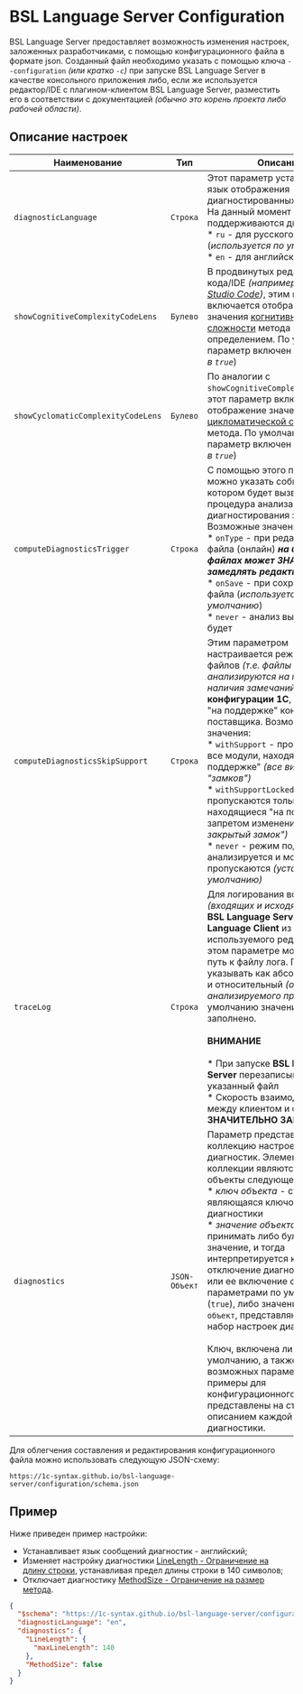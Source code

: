 # BSL Language Server Configuration

BSL Language Server предоставляет возможность изменения настроек, заложенных разработчиками, с помощью конфигурационного файла в формате json.
 Созданный файл необходимо указать с помощью ключа `--configuration` *(или кратко `-c`)* при запуске BSL Language Server в качестве консольного приложения либо, если же используется редактор/IDE с плагином-клиентом BSL Language Server, разместить его в соответствии с документацией *(обычно это корень проекта либо рабочей области)*.

## Описание настроек

Наименование | Тип | Описание
--- | --- | ---
`diagnosticLanguage` | `Строка` | Этот параметр устанавливает язык отображения диагностированных замечаний. На данный момент поддерживаются два языка:<br>* `ru` - для русского языка (*используется по умолчанию*)<br>* `en` - для английского языка
`showCognitiveComplexityCodeLens` | `Булево` | В продвинутых редакторах кода/IDE *(например [Visual Studio Code](https://code.visualstudio.com/))*, этим параметром включается отображение значения [когнитивной сложности](../diagnostics/CognitiveComplexity.md) метода над его определением. По умолчанию параметр включен (*установлен в `true`*)
`showCyclomaticComplexityCodeLens` | `Булево` | По аналогии с `showCognitiveComplexityCodeLens`, этот параметр включает отображение значения [цикломатической сложности](../diagnostics/CyclomaticComplexity.md) метода. По умолчанию параметр включен (*установлен в `true`*)
`computeDiagnosticsTrigger` | `Строка` | С помощью этого параметра можно указать событие, при котором будет вызвана процедура анализа кода для диагностирования замечаний. Возможные значения:<br>* `onType` - при редактировании файла (онлайн) ***на больших файлах может ЗНАЧИТЕЛЬНО замедлять редактирование***<br>* `onSave` - при сохранении файла (*используется по умолчанию*)<br>* `never` - анализ выполняться не будет
`computeDiagnosticsSkipSupport` | `Строка` | Этим параметром настраивается режим пропуска файлов *(т.е. файлы не анализируются на предмет наличия замечаний)* **конфигурации 1С**, находящихся "на поддержке" конфигурации поставщика. Возможные значения:<br>* `withSupport` - пропускаются все модули, находящиеся "на поддержке" *(все виды "замков")*<br>* `withSupportLocked` - пропускаются только модули, находящиеся "на поддержке" с запретом изменений *("желтый закрытый замок")*<br>* `never` - режим поддержки не анализируется и модули не пропускаются *(установлен по умолчанию)*
`traceLog` | `Строка` | Для логирования всех запросов *(входящих и исходящих)* между **BSL Language Server** и **Language Client** из используемого редактора/IDE, в этом параметре можно указать путь к файлу лога. Путь можно указывать как абсолютный, так и относительный *(от корня анализируемого проекта)*, по умолчанию значение не заполнено.<br><br>**ВНИМАНИЕ**<br><br>* При запуске **BSL Language Server** перезаписывает указанный файл<br>* Скорость взаимодействия между клиентом и сервером **ЗНАЧИТЕЛЬНО ЗАМЕДЛЯЕТСЯ**
`diagnostics` | `JSON-Объект` | Параметр представляет собой коллекцию настроек диагностик. Элементами коллекции являются json-объекты следующей структуры:<br>* *ключ объекта* - строка, являющаяся ключом диагностики<br>* *значение объекта* - может принимать либо булево значение, и тогда интерпретируется как отключение диагностики (`false`) или ее включение с параметрами по умолчанию (`true`), либо значение типа `json-объект`, представляющего собой набор настроек диагностики.<br><br>Ключ, включена ли по умолчанию, а также описание возможных параметров и примеры для конфигурационного файла представлены на странице с описанием каждой диагностики.

Для облегчения составления и редактирования конфигурационного файла можно использовать следующую JSON-схему:

```
https://1c-syntax.github.io/bsl-language-server/configuration/schema.json
```

## Пример

Ниже приведен пример настройки:

- Устанавливает язык сообщений диагностик - английский;
- Изменяет настройку диагностики [LineLength - Ограничение на длину строки](../diagnostics/LineLength.md), устанавливая предел длины строки в 140 символов;
- Отключает диагностику [MethodSize - Ограничение на размер метода](../diagnostics/MethodSize.md).

```json
{
  "$schema": "https://1c-syntax.github.io/bsl-language-server/configuration/schema.json",
  "diagnosticLanguage": "en",
  "diagnostics": {
    "LineLength": {
      "maxLineLength": 140
    },
    "MethodSize": false
  }
}
```
